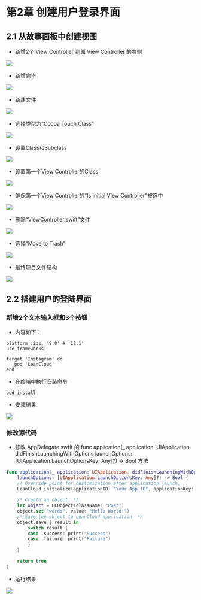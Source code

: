 # 第2章 创建用户登录界面 #

## 2.1 从故事面板中创建视图 ##

- 新增2个 View Controller 到原 View Controller 的右侧


![](https://github.com/CoderDream/iOS_10_Development_QuickStart_Guide/blob/master/snapshot/chapter02/chapter02001.gif)

- 新增完毕

![](https://github.com/CoderDream/iOS_10_Development_QuickStart_Guide/blob/master/snapshot/chapter02/chapter02001.png)

- 新建文件

![](https://github.com/CoderDream/iOS_10_Development_QuickStart_Guide/blob/master/snapshot/chapter01/chapter01002.png)

- 选择类型为“Cocoa Touch Class”

![](https://github.com/CoderDream/iOS_10_Development_QuickStart_Guide/blob/master/snapshot/chapter01/chapter01003.png)

- 设置Class和Subclass

![](https://github.com/CoderDream/iOS_10_Development_QuickStart_Guide/blob/master/snapshot/chapter01/chapter01004.png)

- 设置第一个View Controller的Class

![](https://github.com/CoderDream/iOS_10_Development_QuickStart_Guide/blob/master/snapshot/chapter01/chapter01007.png)

- 确保第一个View Controller的“Is Initial View Controller”被选中

![](https://github.com/CoderDream/iOS_10_Development_QuickStart_Guide/blob/master/snapshot/chapter01/chapter01008.png)

- 删除“ViewController.swift”文件

![](https://github.com/CoderDream/iOS_10_Development_QuickStart_Guide/blob/master/snapshot/chapter01/chapter01005.png)

- 选择“Move to Trash”
 
![](https://github.com/CoderDream/iOS_10_Development_QuickStart_Guide/blob/master/snapshot/chapter01/chapter01006.png)

- 最终项目文件结构

![](https://github.com/CoderDream/iOS_10_Development_QuickStart_Guide/blob/master/snapshot/chapter01/chapter01010.png)


## 2.2 搭建用户的登陆界面


### 新增2个文本输入框和3个按钮

- 内容如下：

```
platform :ios, '8.0' # '12.1'
use_frameworks!

target 'Instagram' do
   pod 'LeanCloud'
end
```

- 在终端中执行安装命令

```
pod install
```

- 安装结果

![](https://github.com/CoderDream/iOS_10_Development_QuickStart_Guide/blob/master/snapshot/chapter01/chapter01004.png)


### 修改源代码

- 修改 AppDelegate.swfit 的    func application(_ application: UIApplication, didFinishLaunchingWithOptions launchOptions: [UIApplication.LaunchOptionsKey: Any]?) -> Bool 方法

```swift
func application(_ application: UIApplication, didFinishLaunchingWithOptions 
	launchOptions: [UIApplication.LaunchOptionsKey: Any]?) -> Bool {
    // Override point for customization after application launch.
    LeanCloud.initialize(applicationID: "Your App ID", applicationKey: "Your App Key")
    
    /* Create an object. */
    let object = LCObject(className: "Post")
    object.set("words", value: "Hello World!")
    /* Save the object to LeanCloud application. */
    object.save { result in
        switch result {
        case .success: print("Success")
        case .failure: print("Failure")
        }
    }
    
    return true
}
```

- 运行结果

![](https://github.com/CoderDream/iOS_10_Development_QuickStart_Guide/blob/master/snapshot/chapter01/chapter01005.png)